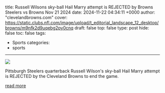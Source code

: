 title: Russell Wilsons sky-ball Hail Marry attempt is REJECTED by Browns Steelers vs Browns Nov 21 2024
date: 2024-11-22 04:34:11 +0000
author: "clevelandbrowns.com"
cover: https://static.clubs.nfl.com/image/upload/t_editorial_landscape_12_desktop/browns/m9nfk2d9uqebg2py0cnq
draft: false
top: false
type: post
hide: false
toc: false
tags:
  - Sports
categories:
  - sports
---

![](https://static.clubs.nfl.com/image/upload/t_editorial_landscape_12_desktop/browns/m9nfk2d9uqebg2py0cnq)

Pittsburgh Steelers quarterback Russell Wilson's sky-ball Hail Marry attempt is REJECTED by the Cleveland Browns to end the game.

[read more](https://www.clevelandbrowns.com/video/russell-wilson-s-sky-ball-hail-marry-attempt-is-rejected-by-browns)
